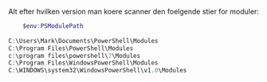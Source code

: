 Alt efter hvilken version man koere scanner den foelgende stier for moduler:

```powershell
    $env:PSModulePath
    
C:\Users\Mark\Documents\PowerShell\Modules
C:\Program Files\PowerShell\Modules
c:\program files\powershell\7\Modules
C:\Program Files\WindowsPowerShell\Modules
C:\WINDOWS\system32\WindowsPowerShell\v1.0\Modules
```

